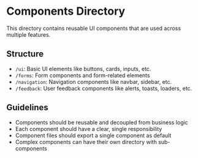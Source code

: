 # Components Directory

This directory contains reusable UI components that are used across multiple features.

## Structure

- `/ui`: Basic UI elements like buttons, cards, inputs, etc.
- `/forms`: Form components and form-related elements
- `/navigation`: Navigation components like navbar, sidebar, etc.
- `/feedback`: User feedback components like alerts, toasts, loaders, etc.

## Guidelines

- Components should be reusable and decoupled from business logic
- Each component should have a clear, single responsibility
- Component files should export a single component as default
- Complex components can have their own directory with sub-components
